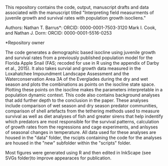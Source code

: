 This repository contains the code, output, manuscript drafts and data associated with the manuscript titled "Interpreting field measurments of juvenile growth and survival rates with population growth isocliens."

Authors:
Nathan T. Barrus*: ORCID: 0000-0001-7503-3120
Mark I. Cook,
and Nathan J. Dorn: ORCID: 0000-0001-5516-0253

*Repository owner

The code generates a demographic based isocline using juvenile growth and survival rates from a previously published population model for the Florida Apple Snail (FAS; recoded for use in R using the appendix of Darby et al., 2015). It also takes survial and growth data measured in the Loxahatchee Impoundment Landscape Assessment and the Waterconservation Area 3A of the Everglades during the dry and wet season and plots the combinations as points on the isocline state space. Plotting these points on the isocline makes the parameters interpretable in a population dynamic context. This code also contains background analyses that add further depth to the conclusion in the paper. These analyses include comparison of wet season and dry season predator communities, comparison of shell artefacts from the tethering methods used to measure survival as well as diet analyses of fish and greater sirens that help indentify which predators are most responsible for the survival patterns, calculation of growth rates from the regressions and cage experiments, and anlsyses of seasonal changes in temperature.  All data used for these analyses are housed in the "data" folder, the rscipts containing the code for the analyses are housed in the "new" subfolder within the "scripts" folder.

Most figures were generated using R and then edited in InkScape  (see SVGs folder)to improve appearaces for publication.
